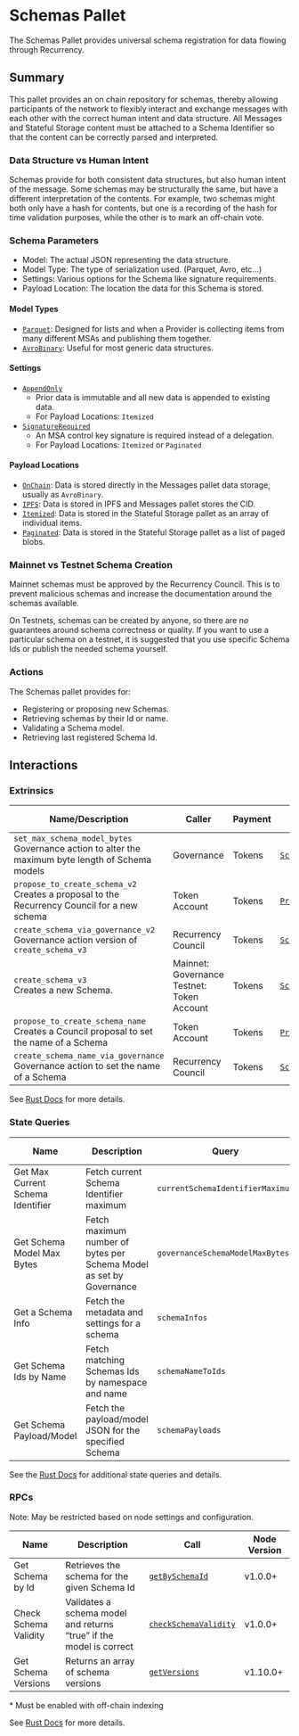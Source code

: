 # Schemas Pallet

The Schemas Pallet provides universal schema registration for data flowing through Recurrency.

## Summary

This pallet provides an on chain repository for schemas, thereby allowing participants of the network to flexibly interact and exchange messages with each other with the correct human intent and data structure.
All Messages and Stateful Storage content must be attached to a Schema Identifier so that the content can be correctly parsed and interpreted.

### Data Structure vs Human Intent

Schemas provide for both consistent data structures, but also human intent of the message.
Some schemas may be structurally the same, but have a different interpretation of the contents.
For example, two schemas might both only have a hash for contents, but one is a recording of the hash for time validation purposes, while the other is to mark an off-chain vote.

### Schema Parameters

- Model: The actual JSON representing the data structure.
- Model Type: The type of serialization used. (Parquet, Avro, etc...)
- Settings: Various options for the Schema like signature requirements.
- Payload Location: The location the data for this Schema is stored.

#### Model Types

- [`Parquet`](https://rustadot.github.io/recurrency/common_primitives/schema/enum.ModelType.html#variant.Parquet): Designed for lists and when a Provider is collecting items from many different MSAs and publishing them together.
- [`AvroBinary`](https://rustadot.github.io/recurrency/common_primitives/schema/enum.ModelType.html#variant.AvroBinary): Useful for most generic data structures.

#### Settings

- [`AppendOnly`](https://rustadot.github.io/recurrency/common_primitives/schema/enum.SchemaSetting.html#variant.AppendOnly)
  - Prior data is immutable and all new data is appended to existing data.
  - For Payload Locations: `Itemized`
- [`SignatureRequired`](https://rustadot.github.io/recurrency/common_primitives/schema/enum.SchemaSetting.html#variant.SignatureRequired)
  - An MSA control key signature is required instead of a delegation.
  - For Payload Locations: `Itemized` or `Paginated`

#### Payload Locations

- [`OnChain`](https://rustadot.github.io/recurrency/common_primitives/schema/enum.PayloadLocation.html#variant.OnChain): Data is stored directly in the Messages pallet data storage, usually as `AvroBinary`.
- [`IPFS`](https://rustadot.github.io/recurrency/common_primitives/schema/enum.PayloadLocation.html#variant.IPFS): Data is stored in IPFS and Messages pallet stores the CID.
- [`Itemized`](https://rustadot.github.io/recurrency/common_primitives/schema/enum.PayloadLocation.html#variant.Itemized): Data is stored in the Stateful Storage pallet as an array of individual items.
- [`Paginated`](https://rustadot.github.io/recurrency/common_primitives/schema/enum.PayloadLocation.html#variant.Paginated): Data is stored in the Stateful Storage pallet as a list of paged blobs.

### Mainnet vs Testnet Schema Creation

Mainnet schemas must be approved by the Recurrency Council.
This is to prevent malicious schemas and increase the documentation around the schemas available.

On Testnets, schemas can be created by anyone, so there are _no_ guarantees around schema correctness or quality.
If you want to use a particular schema on a testnet, it is suggested that you use specific Schema Ids or publish the needed schema yourself.

### Actions

The Schemas pallet provides for:

- Registering or proposing new Schemas.
- Retrieving schemas by their Id or name.
- Validating a Schema model.
- Retrieving last registered Schema Id.

## Interactions

### Extrinsics

| Name/Description                                                                                      | Caller                                          | Payment | Key Events                                                                                                                               | Runtime Added |
| ----------------------------------------------------------------------------------------------------- | ----------------------------------------------- | ------- | ---------------------------------------------------------------------------------------------------------------------------------------- | ------------- |
| `set_max_schema_model_bytes`<br />Governance action to alter the maximum byte length of Schema models | Governance                                      | Tokens  | [`SchemaMaxSizeChanged`](https://rustadot.github.io/recurrency/pallet_schemas/pallet/enum.Event.html#variant.SchemaMaxSizeChanged) | 1             |
| `propose_to_create_schema_v2`<br />Creates a proposal to the Recurrency Council for a new schema       | Token Account                                   | Tokens  | [`Proposed`](https://paritytech.github.io/polkadot-sdk/master/pallet_collective/pallet/enum.Event.html#variant.Proposed)                 | 66            |
| `create_schema_via_governance_v2`<br />Governance action version of `create_schema_v3`                | Recurrency Council                               | Tokens  | [`SchemaCreated`](https://rustadot.github.io/recurrency/pallet_schemas/pallet/enum.Event.html#variant.SchemaCreated)               | 66            |
| `create_schema_v3`<br />Creates a new Schema.                                                         | Mainnet: Governance<br />Testnet: Token Account | Tokens  | [`SchemaCreated`](https://rustadot.github.io/recurrency/pallet_schemas/pallet/enum.Event.html#variant.SchemaCreated)               | 1             |
| `propose_to_create_schema_name`<br />Creates a Council proposal to set the name of a Schema           | Token Account                                   | Tokens  | [`Proposed`](https://paritytech.github.io/polkadot-sdk/master/pallet_collective/pallet/enum.Event.html#variant.Proposed)                 | 1             |
| `create_schema_name_via_governance`<br />Governance action to set the name of a Schema                | Recurrency Council                               | Tokens  | [`SchemaNameCreated`](https://rustadot.github.io/recurrency/pallet_schemas/pallet/enum.Event.html#variant.SchemaNameCreated)       | 66            |

See [Rust Docs](https://rustadot.github.io/recurrency/pallet_schemas/pallet/struct.Pallet.html) for more details.

### State Queries

| Name                              | Description                                                         | Query                            | Runtime Added |
| --------------------------------- | ------------------------------------------------------------------- | -------------------------------- | ------------- |
| Get Max Current Schema Identifier | Fetch current Schema Identifier maximum                             | `currentSchemaIdentifierMaximum` | 1             |
| Get Schema Model Max Bytes        | Fetch maximum number of bytes per Schema Model as set by Governance | `governanceSchemaModelMaxBytes`  | 1             |
| Get a Schema Info                 | Fetch the metadata and settings for a schema                        | `schemaInfos`                    | 62            |
| Get Schema Ids by Name            | Fetch matching Schemas Ids by namespace and name                    | `schemaNameToIds`                | 62            |
| Get Schema Payload/Model          | Fetch the payload/model JSON for the specified Schema               | `schemaPayloads`                 | 62            |

See the [Rust Docs](https://rustadot.github.io/recurrency/pallet_schemas/pallet/storage_types/index.html) for additional state queries and details.

### RPCs

Note: May be restricted based on node settings and configuration.

| Name                  | Description                                                         | Call                                                                                                                                               | Node Version |
| --------------------- | ------------------------------------------------------------------- | -------------------------------------------------------------------------------------------------------------------------------------------------- | ------------ |
| Get Schema by Id      | Retrieves the schema for the given Schema Id                        | [`getBySchemaId`](https://rustadot.github.io/recurrency/pallet_schemas_rpc/trait.SchemasApiServer.html#tymethod.get_by_schema_id)            | v1.0.0+      |
| Check Schema Validity | Validates a schema model and returns “true” if the model is correct | [`checkSchemaValidity`](https://rustadot.github.io/recurrency/pallet_schemas_rpc/trait.SchemasApiServer.html#tymethod.check_schema_validity) | v1.0.0+      |
| Get Schema Versions   | Returns an array of schema versions                                 | [`getVersions`](https://rustadot.github.io/recurrency/pallet_schemas_rpc/trait.SchemasApiServer.html#tymethod.get_versions)                  | v1.10.0+     |

\* Must be enabled with off-chain indexing

See [Rust Docs](https://rustadot.github.io/recurrency/pallet_schemas_rpc/trait.SchemasApiServer.html) for more details.
